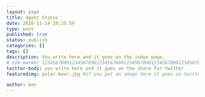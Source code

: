 ```yaml
---
layout: page
title: Agent Status
date: 2016-11-14 20:25:59
type: post
published: true
status: publish
categories: []
tags: []
description: You write here and it goes on the index page.
# 110 marker 1234567890123456789012345678901234567890123456789012345678901234567890123456789012345678901234567890123456789
twitter-body: you write here and it goes on the share for twitter
featuredimg: polar-bear.jpg #if you put an image here it goes on twitter too

author: ben
---
```

<style type="text/css">
    .post-content{
        column-width: 12em;
    }
    .statusBox{
        break-inside: avoid;
    }
    .last-seen-date{
        font-size: 70%;
    }
    .barchart{
        background-color: blue; display: inline-block; height: 1em;
    }
    .tdelta{
        font-size: 40%;
    }
</style>

<script>

function isAbaddie(testThing, listOfbaddies){
    var goodie = true;
    for (var i = 0; i < listOfbaddies.length; i++) {
        if(testThing.indexOf(listOfbaddies[i])!=-1){
            goodie = false;
            break;
        }
    }
    return goodie;
}



var request = new XMLHttpRequest();
request.open('GET',
             'http://ec2-52-65-111-92.ap-southeast-2.compute.amazonaws.com:3000/agentstatus',
             true);

request.onload = function() {
  if (request.status >= 200 && request.status < 400) {
    // Success!
    var data = JSON.parse(request.responseText);
    var listOfbaddies = ["fake", "personal", "ace", "delta"]; //,"freddie","whiskey","london","king", "oscar"
    var thelist = document.querySelector(".post-content");
    for (var i = 0; i < data.length; i++) {
        var name = data[i]['agentName'];
        if(isAbaddie(name, listOfbaddies)){
            var then = Date.parse(data[i]['timeRecorded']);
            var tDelta = Math.round((Date.now() - then)/1000/60);
            thelist.innerHTML +=
                `<div class="statusBox">
                    <h3>${name} <span class="tdelta">(${tDelta} ${tDelta==1 ? 'minute':'minutes'} ago)</span></h3>
                    <p class="last-seen-date">${new Date(then)}</p>
                    <div class="barchart" style="width:${tDelta}%"></div>
                </div>`;
        }
    }
  } else {
    // We reached our target server, but it returned an error

  }
};

request.onerror = function() {
  // There was a connection error of some sort
};

request.send();

</script>